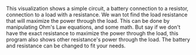 This visualization shows a simple circuit, a battery connection to a resistor, connection to a load with a resistance. We wan tot find the load resistance that will maximize the power through the load. This can be done by manipulating Ohm's Law equations, and some math. But say if we don't have the exact resistance to maximize the power through the load, this program also shows other resistance's power through the load. The battery and resistance can be changed to fit your needs.
